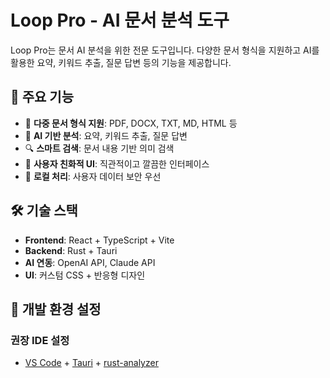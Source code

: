 # Loop Pro - AI 문서 분석 도구

Loop Pro는 문서 AI 분석을 위한 전문 도구입니다. 다양한 문서 형식을 지원하고 AI를 활용한 요약, 키워드 추출, 질문 답변 등의 기능을 제공합니다.

## 🚀 주요 기능

- 📁 **다중 문서 형식 지원**: PDF, DOCX, TXT, MD, HTML 등
- 🤖 **AI 기반 분석**: 요약, 키워드 추출, 질문 답변
- 🔍 **스마트 검색**: 문서 내용 기반 의미 검색
- 🎨 **사용자 친화적 UI**: 직관적이고 깔끔한 인터페이스
- 🔐 **로컬 처리**: 사용자 데이터 보안 우선

## 🛠️ 기술 스택

- **Frontend**: React + TypeScript + Vite
- **Backend**: Rust + Tauri
- **AI 연동**: OpenAI API, Claude API
- **UI**: 커스텀 CSS + 반응형 디자인

## 🔧 개발 환경 설정

### 권장 IDE 설정

- [VS Code](https://code.visualstudio.com/) + [Tauri](https://marketplace.visualstudio.com/items?itemName=tauri-apps.tauri-vscode) + [rust-analyzer](https://marketplace.visualstudio.com/items?itemName=rust-lang.rust-analyzer)
